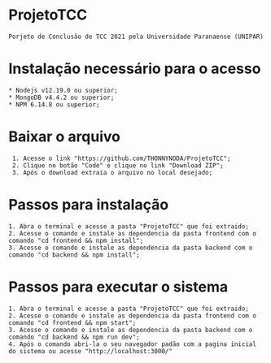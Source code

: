 # ProjetoTCC
    Porjeto de Conclusão de TCC 2021 pela Universidade Paranaense (UNIPAR)

# Instalação necessário para o acesso

    * Nodejs v12.19.0 ou superior;
    * MongoDB v4.4.2 ou superior;
    * NPM 6.14.8 ou superior;

# Baixar o arquivo
     
     1. Acesse o link "https://github.com/THONNYNODA/ProjetoTCC";
     2. Clique no botão "Code" e clique no link "Download ZIP";
     3. Após o download extraia o arquivo no local desejado; 

# Passos para instalação

    1. Abra o terminal e acesse a pasta "ProjetoTCC" que foi extraido;
    2. Acesse o comando e instale as dependencia da pasta frontend com o comando "cd frontend && npm install";
    3. Acesse o comando e instale as dependencia da pasta backend com o comando "cd backend && npm install";

# Passos para executar o sistema

    1. Abra o terminal e acesse a pasta "ProjetoTCC" que foi extraido;
    2. Acesse o comando e instale as dependencia da pasta frontend com o comando "cd frontend && npm start";
    3. Acesse o comando e instale as dependencia da pasta backend com o comando "cd backend && npm run dev";
    4. Após o comando abri-la o seu navegador padão com a pagina inicial do sistema ou acesse "http://localhost:3000/"      

 
